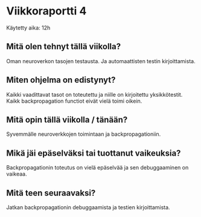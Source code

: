 # Viikkoraportti 4

Käytetty aika: 12h

## Mitä olen tehnyt tällä viikolla?

Oman neuroverkon tasojen testausta. Ja automaattisten testin kirjoittamista.
## Miten ohjelma on edistynyt?

Kaikki vaadittavat tasot on toteutettu ja niille on kirjoitettu yksikkötestit. Kaikk backpropagation functiot eivät vielä toimi oikein.

## Mitä opin tällä viikolla / tänään?

Syvemmälle neuroverkkojen toimintaan ja backpropagationiin.

## Mikä jäi epäselväksi tai tuottanut vaikeuksia?

Backpropagationin toteutus on vielä epäselvää ja sen debuggaaminen on vaikeaa.

## Mitä teen seuraavaksi?

Jatkan backpropagationin debuggaamista ja testien kirjoittamista.
